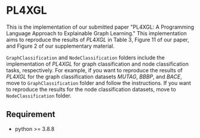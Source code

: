 # PL4XGL

This is the implementation of our submitted paper "PL4XGL: A Programming Language Approach to Explainable Graph Learning." This implementation aims to reproduce the results of $PL4XGL$ in Table  3, Figure 11 of our paper, and Figure 2 of our supplementary material.


``GraphClassification`` and ``NodeClassification`` folders include the implementation of $PL4XGL$ for graph classification and node classification tasks, respectively. For example, if you want to reproduce the results of $PL4XGL$ for the graph classification datasets $MUTAG$, $BBBP$, and $BACE$, move to ``GraphClassification`` folder and follow the instructions. If you want to reproduce the results for the node classification datasets, move to ``NodeClassification`` folder.

## Requirement

* python >= 3.8.8


